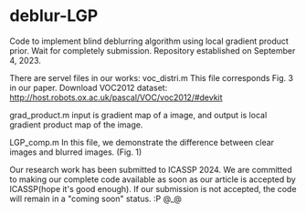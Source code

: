 # deblur-LGP
Code to implement blind deblurring algorithm using local gradient product prior.
Wait for completely submission. 
Repository established on September 4, 2023.

There are servel files in our works:
voc_distri.m
This file corresponds Fig. 3 in our paper. 
Download VOC2012 dataset: http://host.robots.ox.ac.uk/pascal/VOC/voc2012/#devkit

grad_product.m
input is gradient map of a image, and output is local gradient product map of the image.

LGP_comp.m
In this file, we demonstrate the difference between clear images and blurred images. (Fig. 1)

Our research work has been submitted to ICASSP 2024. We are committed to making our complete code available as soon as our article is accepted by ICASSP(hope it's good enough).
If our submission is not accepted, the code will remain in a "coming soon" status. :P @_@
